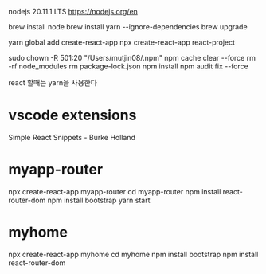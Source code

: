 nodejs
20.11.1 LTS
https://nodejs.org/en

brew install node
brew install yarn --ignore-dependencies
brew upgrade

yarn global add create-react-app
npx create-react-app react-project

sudo chown -R 501:20 "/Users/mutjin08/.npm"
npm cache clear --force
rm -rf node_modules
rm package-lock.json
npm install
npm audit fix --force


react 할때는 yarn을 사용한다

<h1>vscode extensions</h1>
Simple React Snippets - Burke Holland

<h1>myapp-router</h1>
npx create-react-app myapp-router
cd myapp-router
npm install react-router-dom
npm install bootstrap
yarn start

<h1>myhome</h1>
npx create-react-app myhome
cd myhome
npm install bootstrap
npm install react-router-dom